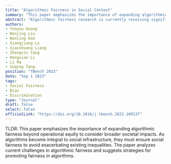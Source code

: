```yaml
---
title: "Algorithmic Fairness in Social Context"
summary: "This paper emphasizes the importance of expanding algorithmic fairness beyond operational equity to consider broader societal impacts. As algorithms become integral to social infrastructure, they must ensure social fairness to avoid exacerbating existing inequalities. The paper analyzes current challenges in algorithmic fairness and suggests strategies for promoting fairness in algorithms."
abstract: "Algorithmic fairness research is currently receiving significant attention, aiming to ensure that algorithms do not discriminate between different groups or individuals with similar characteristics. However, with the popularization of algorithms in all aspects of society, algorithms have changed from mere instruments to social infrastructure. For instance, facial recognition algorithms are widely used to provide user verification services and have become an indispensable part of many social infrastructures like transportation, health care, etc. As an instrument, an algorithm needs to pay attention to the fairness of its behavior. However, as a social infrastructure, it needs to pay even more attention to its impact on social fairness. Otherwise, it may exacerbate existing inequities or create new ones. For example, if an algorithm treats all passengers equally and eliminates special seats for pregnant women in the interest of fairness, it will increase the risk of pregnant women taking public transport and indirectly damage their right to fair travel. Therefore, algorithms have the responsibility to ensure social fairness, not just within their operations. It is now time to expand the concept of algorithmic fairness beyond mere behavioral equity, assessing algorithms in a broader societal context, and examining whether they uphold and promote social fairness. This article analyzes the current status and challenges of algorithmic fairness from three key perspectives: fairness definition, fairness dataset, and fairness algorithm. Furthermore, the potential directions and strategies to promote the fairness of the algorithm are proposed."
authors:
- Yunyou Huang
- Wenjing Liu
- Wanling Gao
- Xiangjiang Lu
- Xiaoshuang Liang
- Zhengxin Yang
- Hongxiao Li
- Li Ma
- Suqing Tang
position: "TBench 2023"
date: "Sep 1 2023"
tags:
- Social Fairness
- Bias
- Discrimination
type: "Journal"
draft: false
select: false
officialLink: "https://doi.org/10.1016/j.tbench.2023.100137"
---
```


TLDR: This paper emphasizes the importance of expanding algorithmic fairness beyond operational equity to consider broader societal impacts. As algorithms become integral to social infrastructure, they must ensure social fairness to avoid exacerbating existing inequalities. The paper analyzes current challenges in algorithmic fairness and suggests strategies for promoting fairness in algorithms.